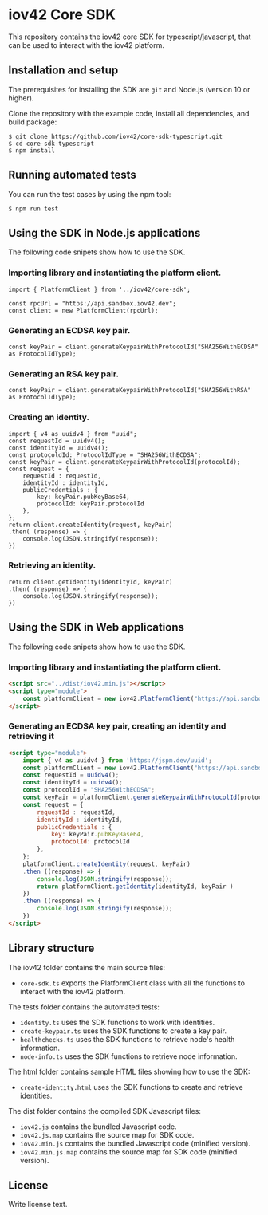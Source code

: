 # iov42 Core SDK

This repository contains the iov42 core SDK for typescript/javascript, that can be used to interact with the iov42 platform.

## Installation and setup

The prerequisites for installing the SDK are `git` and Node.js (version 10 or higher).

Clone the repository with the example code, install all dependencies, and build package:
```shell
$ git clone https://github.com/iov42/core-sdk-typescript.git
$ cd core-sdk-typescript
$ npm install
```

## Running automated tests

You can run the test cases by using the npm tool:
```console
$ npm run test
```

## Using the SDK in Node.js applications

The following code snipets show how to use the SDK.

### Importing library and instantiating the platform client.
```node
import { PlatformClient } from '../iov42/core-sdk';

const rpcUrl = "https://api.sandbox.iov42.dev";
const client = new PlatformClient(rpcUrl);
```

### Generating an ECDSA key pair.
```node
const keyPair = client.generateKeypairWithProtocolId("SHA256WithECDSA" as ProtocolIdType);
```

### Generating an RSA key pair.
```node
const keyPair = client.generateKeypairWithProtocolId("SHA256WithRSA" as ProtocolIdType);
```

### Creating an identity.
```node
import { v4 as uuidv4 } from "uuid";
const requestId = uuidv4();
const identityId = uuidv4();
const protocoldId: ProtocolIdType = "SHA256WithECDSA";
const keyPair = client.generateKeypairWithProtocolId(protocolId);
const request = {
    requestId : requestId,
    identityId : identityId,
    publicCredentials : {
        key: keyPair.pubKeyBase64,
        protocolId: keyPair.protocolId
    },
};
return client.createIdentity(request, keyPair)
.then( (response) => {
    console.log(JSON.stringify(response));
})
```

### Retrieving an identity.
```node
return client.getIdentity(identityId, keyPair)
.then( (response) => {
    console.log(JSON.stringify(response));
})
```

## Using the SDK in Web applications

The following code snipets show how to use the SDK.

### Importing library and instantiating the platform client.
```html
<script src="../dist/iov42.min.js"></script>
<script type="module">
    const platformClient = new iov42.PlatformClient("https://api.sandbox.iov42.dev");
</script>
```

### Generating an ECDSA key pair, creating an identity and retrieving it
```html
<script type="module">
    import { v4 as uuidv4 } from 'https://jspm.dev/uuid';
    const platformClient = new iov42.PlatformClient("https://api.sandbox.iov42.dev");
    const requestId = uuidv4();
    const identityId = uuidv4();
    const protocolId = "SHA256WithECDSA";
    const keyPair = platformClient.generateKeypairWithProtocolId(protocolId);
    const request = {
        requestId : requestId,
        identityId : identityId,
        publicCredentials : {
            key: keyPair.pubKeyBase64,
            protocolId: protocolId
        },
    };
    platformClient.createIdentity(request, keyPair)
    .then ((response) => {
        console.log(JSON.stringify(response));
        return platformClient.getIdentity(identityId, keyPair )
    })
    .then ((response) => {
        console.log(JSON.stringify(response));
    })
</script>
```

## Library structure

The iov42 folder contains the main source files:
- `core-sdk.ts` exports the PlatformClient class with all the functions to interact with the iov42 platform.

The tests folder contains the automated tests:
- `identity.ts` uses the SDK functions to work with identities.
- `create-keypair.ts` uses the SDK functions to create a key pair.
- `healthchecks.ts` uses the SDK functions to retrieve node's health information.
- `node-info.ts` uses the SDK functions to retrieve node information.

The html folder contains sample HTML files showing how to use the SDK:
- `create-identity.html` uses the SDK functions to create and retrieve identities.

The dist folder contains the compiled SDK Javascript files:
- `iov42.js` contains the bundled Javascript code.
- `iov42.js.map` contains the source map for SDK code.
- `iov42.min.js` contains the bundled Javascript code (minified version).
- `iov42.min.js.map` contains the source map for SDK code (minified version).


## License

Write license text.
